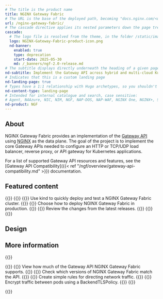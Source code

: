 ```yaml
---
# The title is the product name
title: NGINX Gateway Fabric
# The URL is the base of the deployed path, becoming "docs.nginx.com/<url>/<other-pages>"
url: /nginx-gateway-fabric/
# The cascade directive applies its nested parameters down the page tree until overwritten
cascade: 
  # The logo file is resolved from the theme, in the folder /static/images/icons/
  logo: NGINX-Gateway-Fabric-product-icon.png
  nd-banner:
    enabled: true
    type: deprecation
    start-date: 2025-05-30
    md: /_banners/ngf-2.0-release.md
# The subtitle displays directly underneath the heading of a given page
nd-subtitle: Implement the Gateway API across hybrid and multi-cloud Kubernetes environments with a secure, fast, and reliable NGINX data plane.
# Indicates that this is a custom landing page
nd-landing-page: true
# Types have a 1:1 relationship with Hugo archetypes, so you shouldn't need to change this
nd-content-type: landing-page
# Intended for internal catalogue and search, case sensitive:
# Agent, N4Azure, NIC, NIM, NGF, NAP-DOS, NAP-WAF, NGINX One, NGINX+, Solutions, Unit
nd-product: NGF
---
```


## About

NGINX Gateway Fabric provides an implementation of the [Gateway API](https://gateway-api.sigs.k8s.io/) using [NGINX](https://nginx.org/) as the data plane. The goal of the project is to implement the core Gateway APIs needed to configure an HTTP or TCP/UDP load balancer, reverse proxy, or API gateway for Kubernetes applications.

For a list of supported Gateway API resources and features, see the [Gateway API Compatibility]({{< ref "/ngf/overview/gateway-api-compatibility.md" >}}) documentation.

## Featured content

{{<card-layout>}}
  {{<card-section showAsCards="true" isFeaturedSection="true">}}
    {{<card title="Get started" titleUrl="/nginx-gateway-fabric/get-started">}}
      Use kind to quickly deploy and test a NGINX Gateway Fabric cluster.
    {{</card>}}
    {{<card title="Deploy NGINX Gateway Fabric" titleUrl="/nginx-gateway-fabric/install">}}
      Choose how to deploy NGINX Gateway Fabric in production.
    {{</card>}}
    {{<card title="Changelog" titleUrl="/nginx-gateway-fabric/changelog">}}
      Review the changes from the latest releases.
    {{</card>}}
  {{</card-section>}}
{{</card-layout>}}

## Design


## More information

{{<card-layout>}}

{{<card-section showAsCards="true">}}
    {{<card title="Gateway API compatibility" titleUrl="/nginx-gateway-fabric/overview/gateway-api-compatibility/">}}
      View how much of the Gateway API NGINX Gateway Fabric supports.
    {{</card>}}
    {{<card title="Technical specifications" titleUrl="/nginx-gateway-fabric/reference/technical-specifications/">}}
      Check which versions of NGINX Gateway Fabric match the API.
    {{</card>}}
    {{<card title="Routing traffic to applications" titleUrl="/nginx-gateway-fabric/traffic-management/basic-routing/">}}
      Create simple rules for directing network traffic.
    {{</card>}}
    {{<card title="Secure backend traffic" titleUrl="/nginx-gateway-fabric/traffic-security/secure-backend/">}}
      Encrypt traffic between pods using a BackendTLSPolicy.
    {{</card>}}
{{</card-section>}}

{{</card-layout>}}